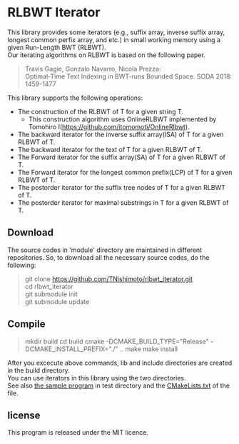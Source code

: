 # RLBWT Iterator

This library provides some iterators (e.g., suffix array, inverse suffix array, longest common perfix array, and etc.) in small working memory using a given Run-Length BWT (RLBWT).  
Our iterating algorithms on RLBWT is based on the following paper.  
  
>Travis Gagie, Gonzalo Navarro, Nicola Prezza:  
>Optimal-Time Text Indexing in BWT-runs Bounded Space. SODA 2018: 1459-1477  

This library supports the following operations:  

+ The construction of the RLBWT of T for a given string T.  
    * This construction algorithm uses OnlineRLBWT implemented by Tomohiro I(https://github.com/itomomoti/OnlineRlbwt).  
+ The backward iterator for the inverse suffix array(ISA) of T for a given RLBWT of T.  
+ The backward iterator for the text of T for a given RLBWT of T.  
+ The Forward iterator for the suffix array(SA) of T for a given RLBWT of T.  
+ The Forward iterator for the longest common prefix(LCP) of T for a given RLBWT of T.  
+ The postorder iterator for the suffix tree nodes of T for a given RLBWT of T.  
+ The postorder iterator for maximal substrings in T for a given RLBWT of T.  

## Download

The source codes in 'module' directory are maintained in different repositories.
So, to download all the necessary source codes, do the following:

> git clone https://github.com/TNishimoto/rlbwt_iterator.git  
> cd rlbwt_iterator  
> git submodule init  
> git submodule update  

## Compile

> mkdir build
> cd build
> cmake -DCMAKE_BUILD_TYPE="Release" -DCMAKE_INSTALL_PREFIX="./" .. 
> make
> make install

After you excecute above commands, lib and include directories are created in the build directory.  
You can use iterators in this library using the two directories.  
See also [the sample program](https://github.com/TNishimoto/rlbwt_iterator/blob/master/test/sample_main.cpp "the sample program") in test directory 
and the [CMakeLists.txt](https://github.com/TNishimoto/rlbwt_iterator/blob/master/test/CMakeLists.txt "CMakeLists.txt") of the file.  

## license

This program is released under the MIT licence.

